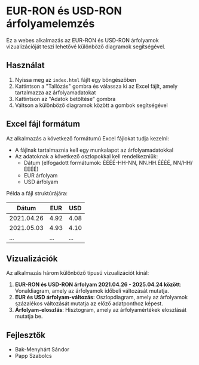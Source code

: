# EUR-RON és USD-RON árfolyamelemzés

Ez a webes alkalmazás az EUR-RON és USD-RON árfolyamok vizualizációját teszi lehetővé különböző diagramok segítségével.

## Használat

1. Nyissa meg az `index.html` fájlt egy böngészőben
2. Kattintson a "Tallózás" gombra és válassza ki az Excel fájlt, amely tartalmazza az árfolyamadatokat
3. Kattintson az "Adatok betöltése" gombra
4. Váltson a különböző diagramok között a gombok segítségével

## Excel fájl formátum

Az alkalmazás a következő formátumú Excel fájlokat tudja kezelni:

- A fájlnak tartalmaznia kell egy munkalapot az árfolyamadatokkal
- Az adatoknak a következő oszlopokkal kell rendelkezniük:
  - Dátum (elfogadott formátumok: ÉÉÉÉ-HH-NN, NN.HH.ÉÉÉÉ, NN/HH/ÉÉÉÉ)
  - EUR árfolyam
  - USD árfolyam

Példa a fájl struktúrájára:

| Dátum | EUR | USD |
|-------|-----|-----|
| 2021.04.26 | 4.92 | 4.08 |
| 2021.05.03 | 4.93 | 4.10 |
| ... | ... | ... |

## Vizualizációk

Az alkalmazás három különböző típusú vizualizációt kínál:

1. **EUR-RON és USD-RON árfolyam 2021.04.26 - 2025.04.24 között**: Vonaldiagram, amely az árfolyamok időbeli változását mutatja.
2. **EUR és USD árfolyam-változás**: Oszlopdiagram, amely az árfolyamok százalékos változását mutatja az előző adatponthoz képest.
3. **Árfolyam-eloszlás**: Hisztogram, amely az árfolyamértékek eloszlását mutatja be.

## Fejlesztők

- Bak-Menyhárt Sándor
- Papp Szabolcs 